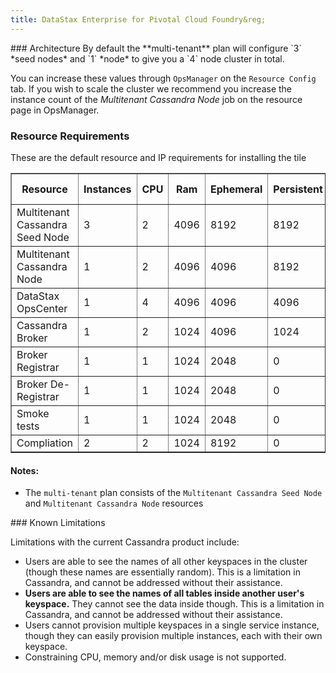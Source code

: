```yaml
---
title: DataStax Enterprise for Pivotal Cloud Foundry&reg;
---
```

<div id='architecture'></div>
### Architecture
By default the **multi-tenant** plan will configure `3` *seed nodes* and `1` *node* to give you a `4` node cluster in total.

You can increase these values through `OpsManager` on the `Resource Config` tab.
If you wish to scale the cluster we recommend you increase the instance count of the *Multitenant Cassandra Node* job on the resource page in OpsManager.

### Resource Requirements
These are the default resource and IP requirements for installing the tile

<table border="1" class="nice">
	<tr>
		<th>Resource</th>
		<th>Instances</th>
		<th>CPU</th>
		<th>Ram</th>
		<th>Ephemeral</th>
		<th>Persistent</th>
		<th>Static IP</th>
		<th>Dynamic IP</th>
	</tr>
	<tr>
	 	<td>Multitenant Cassandra Seed Node</td>
	 	<td>3</td>
	 	<td>2</td>
	 	<td>4096</td>
	 	<td>8192</td>
	 	<td>8192</td>
	 	<td>1</td>
	 	<td>0</td>
 	</tr>
 	<tr>
 		<td>Multitenant Cassandra Node</td>
 		<td>1</td>
 		<td>2</td>
 		<td>4096</td>
 		<td>4096</td>
 		<td>8192</td>
 		<td>1</td>
 		<td>0</td>
 	</tr>
	<tr>
 		<td>DataStax OpsCenter</td>
 		<td>1</td>
		<td>4</td>
 		<td>4096</td>
 		<td>4096</td>
 		<td>4096</td>
 		<td>1</td>
 		<td>0</td>
 	</tr>
 	<tr>
 		<td>Cassandra Broker</td>
 		<td>1</td>
 		<td>2</td>
 		<td>1024</td>
 		<td>4096</td>
 		<td>1024</td>
 		<td>1</td>
 		<td>0</td>
 	</tr> 	 	
	<tr>
		<td>Broker Registrar</td>
		<td>1</td>
		<td>1</td>
		<td>1024</td>
		<td>2048</td>
		<td>0</td>
		<td>0</td>
		<td>1</td>
	</tr>
	<tr>
		<td>Broker De-Registrar</td>
		<td>1</td>
		<td>1</td>
		<td>1024</td>
		<td>2048</td>
		<td>0</td>
		<td>0</td>
		<td>1</td>
	</tr>
	<tr>
		<td>Smoke tests</td>
		<td>1</td>
		<td>1</td>
		<td>1024</td>
		<td>2048</td>
		<td>0</td>
		<td>0</td>
		<td>1</td>
	</tr>
	<tr>
		<td>Compliation</td>
		<td>2</td>
		<td>2</td>
		<td>1024</td>
		<td>8192</td>
		<td>0</td>
		<td>0</td>
		<td>1</td>
	</tr>
</table>

#### Notes:
* The `multi-tenant` plan consists of the `Multitenant Cassandra Seed Node` and `Multitenant Cassandra Node` resources

<div id='limitations'></div>
### Known Limitations

Limitations with the current Cassandra product include:

* Users are able to see the names of all other keyspaces in the cluster (though these names are essentially random). This is a limitation in Cassandra, and cannot be addressed without their assistance.
* **Users are able to see the names of all tables inside another user's keyspace.**  They cannot see the data inside though. This is a limitation in Cassandra, and cannot be addressed without their assistance.
* Users cannot provision multiple keyspaces in a single service instance,
  though they can easily provision multiple instances, each with their own
  keyspace.
* Constraining CPU, memory and/or disk usage is not supported.
